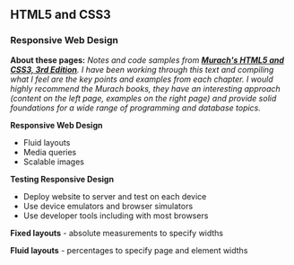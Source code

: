 ## HTML5 and CSS3

### Responsive Web Design

**About these pages:** *Notes and code samples from **[Murach's HTML5 and CSS3, 3rd Edition](https://www.murach.com/shop/murachs-html5-and-css3-3rd-edition-detail)**. I have been working through this text and compiling what I feel are the key points and examples from each chapter. I would highly recommend the Murach books, they have an interesting approach (content on the left page, examples on the right page) and provide solid foundations for a wide range of programming and database topics.* 

**Responsive Web Design**

- Fluid layouts
- Media queries
- Scalable images

**Testing Responsive Design**

- Deploy website to server and test on each device
- Use device emulators and browser simulators
- Use developer tools including with most browsers

**Fixed layouts** - absolute measurements to specify widths

**Fluid layouts** - percentages to specify page and element widths 

